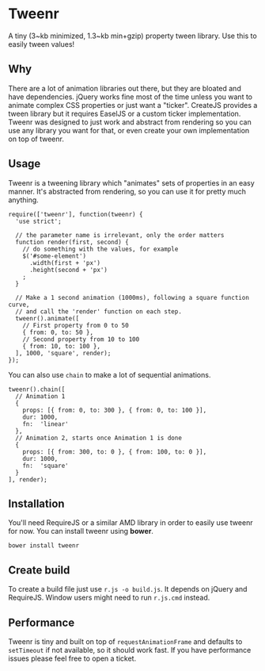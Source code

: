 # Tweenr
A tiny (3~kb minimized, 1.3~kb min+gzip) property tween library. Use this to
easily tween values!

## Why
There are a lot of animation libraries out there, but they are bloated and have
dependencies. jQuery works fine most of the time unless you want to animate
complex CSS properties or just want a "ticker". CreateJS provides a tween
library but it requires EaselJS or a custom ticker implementation. Tweenr was
designed to just work and abstract from rendering so you can use any library you
want for that, or even create your own implementation on top of tweenr.

## Usage
Tweenr is a tweening library which "animates" sets of properties in an easy
manner. It's abstracted from rendering, so you can use it for pretty much
anything.

    require(['tweenr'], function(tweenr) {
      'use strict';

      // the parameter name is irrelevant, only the order matters
      function render(first, second) {
        // do something with the values, for example
        $('#some-element')
          .width(first + 'px')
          .height(second + 'px')
        ;
      }

      // Make a 1 second animation (1000ms), following a square function curve,
      // and call the 'render' function on each step.
      tweenr().animate([
        // First property from 0 to 50
        { from: 0, to: 50 },
        // Second property from 10 to 100
        { from: 10, to: 100 },
      ], 1000, 'square', render);
    });

You can also use `chain` to make a lot of sequential animations.

    tweenr().chain([
      // Animation 1
      { 
        props: [{ from: 0, to: 300 }, { from: 0, to: 100 }],
        dur: 1000,
        fn:  'linear'
      },
      // Animation 2, starts once Animation 1 is done
      { 
        props: [{ from: 300, to: 0 }, { from: 100, to: 0 }],
        dur: 1000,
        fn:  'square'
      }
    ], render);

## Installation
You'll need RequireJS or a similar AMD library in order to easily use tweenr for
now. You can install tweenr using **bower**.

    bower install tweenr

## Create build 
To create a build file just use `r.js -o build.js`. It depends on jQuery and
RequireJS. Window users might need to run `r.js.cmd` instead.

## Performance
Tweenr is tiny and built on top of `requestAnimationFrame` and defaults to
`setTimeout` if not available, so it should work fast. If you have performance
issues please feel free to open a ticket.
